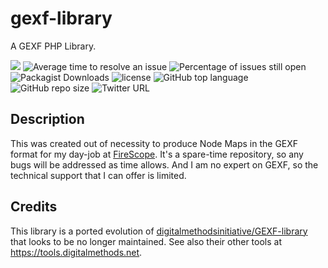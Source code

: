 # gexf-library
A GEXF PHP Library.

![](https://github.com/neotsn/gexf-library/workflows/build/badge.svg)
![Average time to resolve an issue](https://isitmaintained.com/badge/resolution/neotsn/gexf-library.svg)
![Percentage of issues still open](https://isitmaintained.com/badge/open/neotsn/gexf-library.svg)
![Packagist Downloads](https://img.shields.io/packagist/dm/neotsn/gexf-library?color=informational)
![license](https://img.shields.io/badge/license-MIT-informational)
![GitHub top language](https://img.shields.io/github/languages/top/neotsn/gexf-library?logo=github)
![GitHub repo size](https://img.shields.io/github/repo-size/neotsn/gexf-library?logo=github)
![Twitter URL](https://img.shields.io/twitter/follow/neotsn)

## Description
This was created out of necessity to produce Node Maps in the GEXF format for my day-job at [FireScope](https://www.firescope.com). It's a spare-time repository, so any bugs will be addressed as time allows. And I am no expert on GEXF, so the technical support that I can offer is limited. 

## Credits
This library is a ported evolution of [digitalmethodsinitiative/GEXF-library](https://github.com/digitalmethodsinitiative/GEXF-library) that looks to be no longer maintained. See also their other tools at https://tools.digitalmethods.net. 
